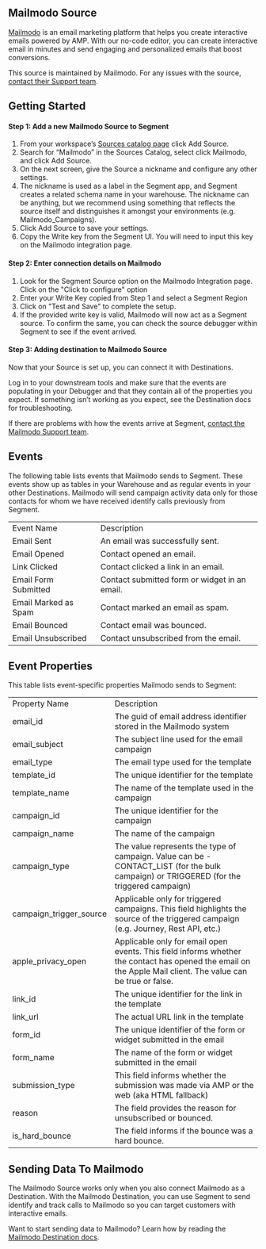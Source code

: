 
## Mailmodo Source


[Mailmodo](https://www.mailmodo.com) is an email marketing platform that helps you create interactive emails powered by AMP. With our no-code editor, you can create interactive email in minutes and send engaging and personalized emails that boost conversions.

This source is maintained by Mailmodo. For any issues with the source, [contact their Support team](mailto:support@mailmodo.com).


## Getting Started

#### Step 1: Add a new Mailmodo Source to Segment
1. From your workspace’s [Sources catalog page](https://app.segment.com/goto-my-workspace/sources/catalog) click Add Source.
2. Search for “Mailmodo” in the Sources Catalog, select click Mailmodo, and click Add Source.
3. On the next screen, give the Source a nickname and configure any other settings.
4. The nickname is used as a label in the Segment app, and Segment creates a related schema name in your warehouse. The nickname can be anything, but we recommend using something that reflects the source itself and distinguishes it amongst your environments (e.g. Mailmodo_Campaigns).
5. Click Add Source to save your settings.
6. Copy the Write key from the Segment UI. You will need to input this key on the Mailmodo integration page.

#### Step 2: Enter connection details on Mailmodo
1. Look for the Segment Source option on the Mailmodo Integration page. Click on the "Click to configure" option
2. Enter your Write Key copied from Step 1 and select a Segment Region
3. Click on "Test and Save" to complete the setup. 
4. If the provided write key is valid, Mailmodo will now act as a Segment source. To confirm the same, you can check the source debugger within Segment to see if the event arrived. 

#### Step 3: Adding destination to Mailmodo Source
Now that your Source is set up, you can connect it with Destinations.


Log in to your downstream tools and make sure that the events are populating in your Debugger and that they contain all of the properties you expect. If something isn’t working as you expect, see the Destination docs for troubleshooting.


If there are problems with how the events arrive at Segment, [contact the Mailmodo Support team]((mailto:support@mailmodo.com)).

## Events

The following table lists events that Mailmodo sends to Segment. These events show up as tables in your Warehouse and as regular events in your other Destinations. Mailmodo will send campaign activity data only for those contacts for whom we have received identify calls previously from Segment.

<table>
  <tr>
   <td>Event Name</td>
   <td>Description</td>
  </tr>
  <tr>
   <td>Email Sent</td>
   <td>An email was successfully sent.</td>
  </tr>
  <tr>
   <td>Email Opened</td>
   <td>Contact opened an email.</td>
  </tr>
  <tr>
   <td>Link Clicked</td>
   <td>Contact clicked a link in an email.</td>
  </tr>
  <tr>
   <td>Email Form Submitted</td>
   <td>Contact submitted form or widget in an email.</td>
  </tr>
  <tr>
   <td>Email Marked as Spam</td>
   <td>Contact marked an email as spam.</td>
  </tr>
  <tr>
   <td>Email Bounced</td>
   <td>Contact email was bounced.</td>
  </tr>
  <tr>
   <td>Email Unsubscribed</td>
   <td>Contact unsubscribed from the email.</td>
  </tr>
</table>

## Event Properties

This table lists event-specific properties Mailmodo sends to Segment:

<table>
  <tr>
   <td>Property Name</td>
   <td>Description</td>
  </tr>
  <tr>
   <td>email_id</td>
   <td>The guid of email address identifier stored in the Mailmodo system</td>
  </tr>
  <tr>
   <td>email_subject</td>
   <td>	The subject line used for the email campaign</td>
  </tr>
  <tr>
   <td>email_type</td>
   <td>The email type used for the template</td>
  </tr>
  <tr>
   <td>template_id</td>
   <td>The unique identifier for the template</td>
  </tr>
  <tr>
   <td>template_name</td>
   <td>	The name of the template used in the campaign</td>
  </tr>
  <tr>
   <td>campaign_id</td>
   <td>	The unique identifier for the campaign</td>
  </tr>
  <tr>
   <td>campaign_name</td>
   <td>The name of the campaign</td>
  </tr>
  <tr>
   <td>campaign_type</td>
   <td>	The value represents the type of campaign. Value can be - CONTACT_LIST (for the bulk campaign) or TRIGGERED (for the triggered campaign)</td>
  </tr>
  <tr>
   <td>campaign_trigger_source</td>
   <td>Applicable only for triggered campaigns. This field highlights the source of the triggered campaign (e.g. Journey, Rest API, etc.) </td>
  </tr>
  <tr>
   <td>apple_privacy_open</td>
   <td> Applicable only for email open events. This field informs whether the contact has opened the email on the Apple Mail client. The value can be true or false. </td>
  </tr>
  <tr>
   <td>link_id</td>
   <td>	The unique identifier for the link in the template</td>
  </tr>
  <tr>
   <td>link_url</td>
   <td>The actual URL link in the template</td>
  </tr>
  <tr>
   <td>form_id</td>
   <td>	The unique identifier of the form or widget submitted in the email </td>
  </tr>
  <tr>
   <td>form_name</td>
   <td>	The name of the form or widget submitted in the email</td>
  </tr>
  <tr>
   <td>submission_type</td>
   <td>	This field informs whether the submission was made via AMP or the web (aka HTML fallback)</td>
  </tr>
  <tr>
   <td>reason</td>
   <td>	The field provides the reason for unsubscribed or bounced. </td>
  </tr>
  <tr>
   <td>is_hard_bounce</td>
   <td>The field informs if the bounce was a hard bounce. </td>
  </tr>
</table>

## Sending Data To Mailmodo

The Mailmodo Source works only when you also connect Mailmodo as a Destination. With the Mailmodo Destination, you can use Segment to send identify and track calls to Mailmodo so you can target customers with interactive emails. 


Want to start sending data to Mailmodo? Learn how by reading the [Mailmodo Destination docs](https://support.mailmodo.com/en/support/solutions/articles/84000351518).
